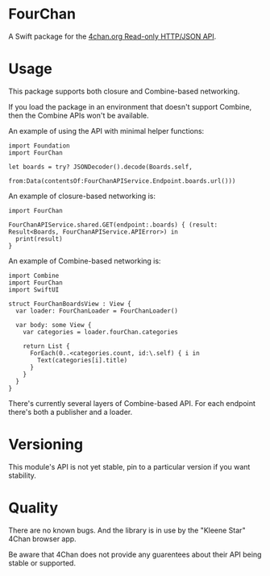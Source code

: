 # FourChan

A Swift package for the [4chan.org Read-only HTTP/JSON API](https://github.com/4chan/4chan-API).

# Usage

This package supports both closure and Combine-based networking.

If you load the package in an environment that doesn't support Combine, then the Combine APIs won't be available.

An example of using the API with minimal helper functions:

```
import Foundation
import FourChan

let boards = try? JSONDecoder().decode(Boards.self,
                                       from:Data(contentsOf:FourChanAPIService.Endpoint.boards.url()))

```

An example of closure-based networking is:

```
import FourChan

FourChanAPIService.shared.GET(endpoint:.boards) { (result: Result<Boards, FourChanAPIService.APIError>) in
  print(result)
}
```

An example of Combine-based networking is:

```
import Combine
import FourChan
import SwiftUI

struct FourChanBoardsView : View {
  var loader: FourChanLoader = FourChanLoader()

  var body: some View {
    var categories = loader.fourChan.categories
  
    return List {
      ForEach(0..<categories.count, id:\.self) { i in
        Text(categories[i].title)
      }
    }
  }
}
```

There's currently several layers of Combine-based API. For each endpoint there's both a publisher and a loader.

# Versioning

This module's API is not yet stable, pin to a particular version if you want stability.

# Quality

There are no known bugs. And the library is in use by the "Kleene Star" 4Chan browser app.

Be aware that 4Chan does not provide any guarentees about their API being stable or supported.

